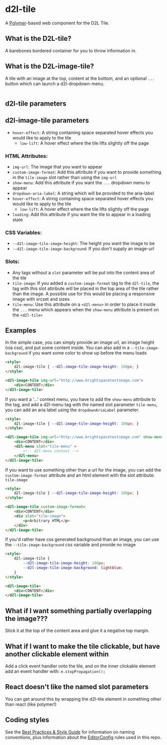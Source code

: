 # d2l-tile

A [Polymer](https://www.polymer-project.org/1.0/)-based web component for the D2L Tile.

## What is the D2L-tile?

A barebones bordered container for you to throw information in.

## What is the D2L-image-tile?

A tile with an image at the top, content at the bottom, and an optional `...` button which can launch a d2l-dropdown-menu.

<image goes here at some point>

## d2l-tile parameters

## d2l-image-tile parameters
- `hover-effect`: A string containing space separated hover effects you would like to apply to the tile
	- `low-lift`: A hover effect where the tile lifts slightly off the page

### HTML Attributes:
- `img-url`: The image that you want to appear
- `custom-image-format`: Add this attribute if you want to provide something in the `tile-image` slot rather than using the `img-url`
- `show-menu`: Add this attribute if you want the `...` dropdown menu to appear
- `dropdown-aria-label`: A string which will be provided to the aria-label
- `hover-effect`: A string containing space separated hover effects you would like to apply to the tile
	- `low-lift`: A hover effect where the tile lifts slightly off the page
- `loading`: Add this attribute if you want the tile to appear in a loading state

### CSS Variables:
- `--d2l-image-tile-image-height`: The height you want the image to be
- `--d2l-image-tile-image-background`: If you don't supply an image-url

### Slots:
- Any tags without a `slot` parameter will be put into the content area of the tile
- `tile-image`: If you added a `custom-image-format` tag to the `d2l-tile`, the tag with this slot attribute will be placed in the top area of the tile rather than the image. A possible use for this would be placing a responsive image with srcset and sizes
- `tile-menu`: Use this attribute on a `<d2l-menu>` in order to place it inside the `...` menu which appears when the `show-menu` attribute is present on the `<d2l-tile>`

## Examples

In the simple case, you can simply provide an image url, an image height (via css), and put some content inside. You can also add in a `--tile-image-background` if you want some color to show up before the menu loads

```html
<style>
	d2l-image-tile { --d2l-image-tile-image-height: 100px; }
</style>

<d2l-image-tile img-url="http://www.brightspacetestimage.com">
	<div>CONTENT</div>
</d2l-image-tile>
```

If you want a '...' context menu, you have to add the `show-menu` attribute to the tag, and add a d2l-menu tag with the named slot parameter `tile-menu`, you can add an aria label using the `dropdownAriaLabel` parameter.

```html
<style>
	d2l-image-tile { --d2l-image-tile-image-height: 100px; }
</style>

<d2l-image-tile img-url="http://www.brightspacetestimage.com" show-menu dropdown-aria-label="This is my menu">
	<div>CONTENT</div>
	<d2l-menu slot="tile-menu" >
		<!-- d2l-menu content -->
	</d2l-menu>
</d2l-image-tile>
```

If you want to use something other than a url for the image, you can add the `custom-image-format` attribute and an html element with the slot attribute: `tile-image`

```html
<style>
	d2l-image-tile { --d2l-image-tile-image-height: 100px; }
</style>

<d2l-image-tile custom-image-format>
	<div>CONTENT</div>
	<div slot="tile-image">
		<p>Arbitrary HTML</p>
	</div>
</d2l-image-tile>
```

If you'd rather have css generated background than an image, you can use the `--tile-image-background` css variable and provide no image
```html
<style>
	d2l-image-tile {
		--d2l-image-tile-image-height: 100px;
		--d2l-image-tile-image-background: lightblue;
	}
</style>

<d2l-image-tile>
	<div>CONTENT</div>
</d2l-image-tile>
```

## What if I want something partially overlapping the image???

Stick it at the top of the content area and give it a negative top margin.

## What if I want to make the tile clickable, but have another clickable element within

Add a click event handler onto the tile, and on the inner clickable element add an event handler with: `e.stopPropagation();`

## React doesn't like the named slot parameters

You can get around this by wrapping the d2l-tile element in something other than react (like polymer!)

## Coding styles

See the [Best Practices & Style Guide](https://github.com/Brightspace/valence-ui-docs/wiki/Best-Practices-&-Style-Guide) for information on naming conventions, plus information about the [EditorConfig](http://editorconfig.org) rules used in this repo.
